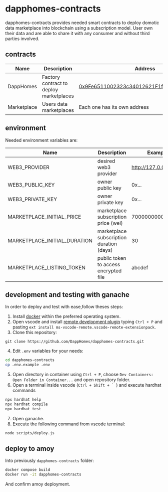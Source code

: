 # dapphomes-contracts

dapphomes-contracts provides needed smart contracts to deploy domotic data marketplace into blockchain using a subscription model. User own their data and are able to share it with any consumer and without third parties involved.

## contracts

| Name | Description | Address |
|---|---|---|
| DappHomes | Factory contract to deploy marketplaces | [0x9Fe6511002323c34012621F1f48479e08FCb425E](https://www.oklink.com/amoy/address/0x9fe6511002323c34012621f1f48479e08fcb425e) |
| Marketplace | Users data marketplaces | Each one has its own address |

## environment

Needed environment variables are:

| Name | Description | Example |
|---|---|---|
| WEB3_PROVIDER | desired web3 provider | http://127.0.0.1:7545 |
| WEB3_PUBLIC_KEY | owner public key | 0x... |
| WEB3_PRIVATE_KEY | owner private key | 0x... |
| MARKETPLACE_INITIAL_PRICE | marketplace subscription price (wei) | 7000000000000000 |
| MARKETPLACE_INITIAL_DURATION | marketplace subscription duration (days) | 30 |
| MARKETPLACE_LISTING_TOKEN | public token to access encrypted file | abcdef |

## development and testing with ganache

In order to deploy and test with ease,follow theses steps:

1. Install [docker](https://docs.docker.com/engine/install/) within the preferred operating system.
2. Open vscode and install [remote development plugin](https://marketplace.visualstudio.com/items?itemName=ms-vscode-remote.vscode-remote-extensionpack) typing `Ctrl + P` and pasting `ext install ms-vscode-remote.vscode-remote-extensionpack`.
3. Clone this repository:
```
git clone https://github.com/DappHomes/dapphomes-contracts.git
```
4. Edit `.env` variables for your needs:

```bash
cd dapphomes-contracts
cp .env.example .env
```

5. Open directory in container using `Ctrl + P`, choose `Dev Containers: Open Folder in Container...` and open repository folder.
6. Open a terminal inside vscode (``Ctrl + Shift + ` ``) and execute hardhat commands

```bash
npx hardhat help
npx hardhat compile
npx hardhat test
```

7. Open ganache.
8. Execute the following command from vscode terminal:

```bash
node scripts/deploy.js
```

## deploy to amoy

Into previously `dapphomes-contracts` folder:

```bash
docker compose build
docker run -it dapphomes-contracts
```

And confirm amoy deployment.
